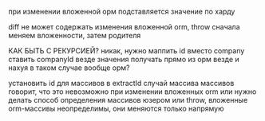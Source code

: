 при изменении вложенной орм подставляется значение по харду

diff не может содержать изменения вложенной orm, throw
сначала меняем вложенности, затем родителя

КАК БЫТЬ С РЕКУРСИЕЙ?
никак, нужно маппить id
вместо company ставить companyId везде
значения получать прямо из орм везде
и нахуя в таком случае вообще орм?

установить id для массивов в extractId
случай массива массивов говорит, что это невозможно при изменении вложенных orm
или нужно делать способ определения массивов юзером
или throw, вложенные orm-массивы неопределимы, они меняются только напрямую
